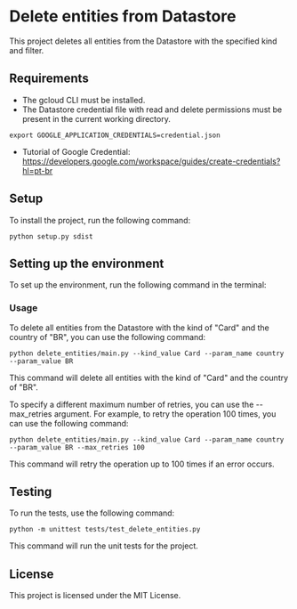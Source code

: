 # Delete entities from Datastore

This project deletes all entities from the Datastore with the specified kind and filter.

## Requirements

* The gcloud CLI must be installed.
* The Datastore credential file with read and delete permissions must be present in the current working directory.

`export GOOGLE_APPLICATION_CREDENTIALS=credential.json`

* Tutorial of Google Credential: https://developers.google.com/workspace/guides/create-credentials?hl=pt-br


## Setup

To install the project, run the following command:

`python setup.py sdist`


## Setting up the environment

To set up the environment, run the following command in the terminal:

### Usage
To delete all entities from the Datastore with the kind of "Card" and the country of "BR", you can use the following command:

`python delete_entities/main.py --kind_value Card --param_name country --param_value BR`

This command will delete all entities with the kind of "Card" and the country of "BR".

To specify a different maximum number of retries, you can use the --max_retries argument. For example, to retry the operation 100 times, you can use the following command:

`python delete_entities/main.py --kind_value Card --param_name country --param_value BR --max_retries 100`


This command will retry the operation up to 100 times if an error occurs.

## Testing

To run the tests, use the following command:

`python -m unittest tests/test_delete_entities.py`


This command will run the unit tests for the project.

## License

This project is licensed under the MIT License.
